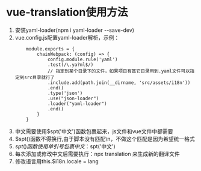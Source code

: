 # vue-translation使用方法

1. 安装yaml-loader(npm i yaml-loader --save-dev)
2. vue.config.js配置yaml-loader解析，示例：
    ```JS
        module.exports = {
            chainWebpack: (config) => {
                config.module.rule('yaml')
                .test(/\.ya?ml$/)
                // 指定到某个目录下的文件，如果项目有其它目录用到.yaml文件可以指定到src目录就行了
                .include.add(path.join(__dirname, 'src/assets/i18n'))
                .end()
                .type('json')
                .use("json-loader")
                .loader("yaml-loader")
                .end()
            }
        }
    ```
3. 中文需要使用$spt('中文')函数包裹起来，js文件和vue文件中都需要
4. $spt()函数不得换行,由于脚本没有匹配\n，不做这个匹配是因为希望统一格式
5. $spt()函数使用单引号包裹中文：$spt('中文')
6. 每次添加或修改中文后需要执行：npx translation 来生成新的翻译文件
7. 修改语言用this.$i18n.locale = lang

